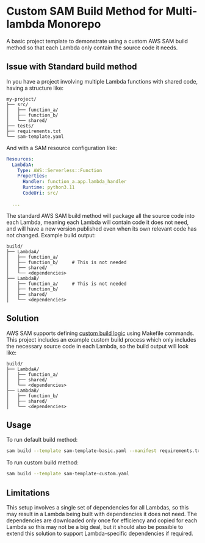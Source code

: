 # Custom SAM Build Method for Multi-lambda Monorepo 

A basic project template to demonstrate using a custom AWS SAM build method so that each Lambda only contain the source code it needs.

## Issue with Standard build method

In you have a project involving multiple Lambda functions with shared code, having a structure like:

```
my-project/
├── src/
│   ├── function_a/
│   ├── function_b/
│   └── shared/
├── tests/
├── requirements.txt
└── sam-template.yaml
```
And with a SAM resource configuration like:
```yaml
Resources:
  LambdaA:
    Type: AWS::Serverless::Function
    Properties:
      Handler: function_a.app.lambda_handler
      Runtime: python3.11
      CodeUri: src/

  ...
```
The standard AWS SAM build method will package all the source code into each Lambda, meaning each Lambda will contain code it does not need, and will have a new version published even when its own relevant code has not changed.
Example build output:
```
build/
├── LambdaA/
│   ├── function_a/
│   ├── function_b/     # This is not needed
│   ├── shared/
│   └── <dependencies>
├── LambdaB/
│   ├── function_a/     # This is not needed
│   ├── function_b/
│   ├── shared/
│   └── <dependencies>
```

## Solution

AWS SAM supports defining [custom build logic](https://docs.aws.amazon.com/serverless-application-model/latest/developerguide/building-custom-runtimes.html) using Makefile commands. 
This project includes an example custom build process which only includes the necessary source code in each Lambda, so the build output will look like:

```
build/
├── LambdaA/
│   ├── function_a/
│   ├── shared/
│   └── <dependencies>
├── LambdaB/
│   ├── function_b/
│   ├── shared/
│   └── <dependencies>
```

## Usage

To run default build method:
```bash
sam build --template sam-template-basic.yaml --manifest requirements.txt
```

To run custom build method:
```bash
sam build --template sam-template-custom.yaml
```

## Limitations
This setup involves a single set of dependencies for all Lambdas, so this may result in a Lambda being built with dependencies it does not need.
The dependencies are downloaded only once for efficiency and copied for each Lambda so this may not be a big deal, but it should also be possible to extend this solution to support Lambda-specific dependencies if required. 
